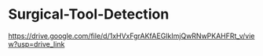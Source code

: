 # Surgical-Tool-Detection
https://drive.google.com/file/d/1xHVxFgrAKfAEGIkImjQwRNwPKAHFRt_v/view?usp=drive_link
